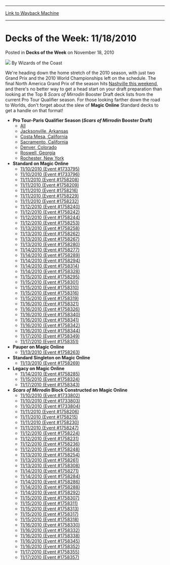 
---
[Link to Wayback Machine](https://web.archive.org/web/20220124145258/https://magic.wizards.com/en/articles/archive/decks-week-11182010-2010-11-18)

[_metadata_:author]:- "Wizards of the Coast"
[_metadata_:description]:- "We're heading down the home stretch of the 2010 season, with just two Grand Prix and the 2010 World Championships left on the schedule. The final North America Grand Prix of the season hits Nashville this weekend, and there's no better way to get a head start on your draft preparation than looking at the Top 8 Scars of Mirrodin Booster Draft deck lists from the current Pro"
[_metadata_:generator]:- "Drupal 7 (http://drupal.org)"
[_metadata_:node]:- "601611"
[_metadata_:publish_date]:- "2010-11-18"
[_metadata_:source]:- "div-main-content"
[_metadata_:title]:- "Decks of the Week: 11/18/2010"
[_metadata_:wayback_capture_timestamp]:- "2022-01-24 14:52:58"
[_metadata_:wayback_raw_url]:- "https://web.archive.org/web/20220124145258id_/https://magic.wizards.com/en/articles/archive/decks-week-11182010-2010-11-18"
[_metadata_:wayback_url]:- "https://magic.wizards.com/en/articles/archive/decks-week-11182010-2010-11-18"
---


Decks of the Week: 11/18/2010
=============================



 Posted in **Decks of the Week**
 on November 18, 2010 






![](https://media.magic.wizards.com/styles/auth_small/public/images/person/wizards_author.jpg)
By Wizards of the Coast












We're heading down the home stretch of the 2010 season, with just two Grand Prix and the 2010 World Championships left on the schedule. The final North America Grand Prix of the season hits [Nashville this weekend](http://archive.wizards.com/Magic/tcg/events.aspx?x=mtg/event/grandprix/nashville10), and there's no better way to get a head start on your draft preparation than looking at the Top 8 *Scars of Mirrodin* Booster Draft deck lists from the current Pro Tour Qualifier season. For those looking farther down the road to Worlds, don't forget about the slew of **Magic Online** Standard decks to get a handle on that format!


* **Pro Tour-Paris Qualifier Season (*Scars of Mirrodin* Booster Draft)**
	+ [All](/en/events/coverage/pro-tour%E2%80%93paris-qualifier-season-top-8-booster-draft-deck-lists)
	+ [Jacksonville, Arkansas](/en/articles/archive/event-coverage/pro-tour%E2%80%93paris-qualifier-season-top-8-booster-draft-deck-lists-20-23)
	+ [Costa Mesa, California](/en/articles/archive/event-coverage/pro-tour%E2%80%93paris-qualifier-season-top-8-booster-draft-deck-lists-20-29)
	+ [Sacramento, California](/en/articles/archive/event-coverage/pro-tour%E2%80%93paris-qualifier-season-top-8-booster-draft-deck-lists-20-26)
	+ [Denver, Colorado](/en/articles/archive/event-coverage/pro-tour%E2%80%93paris-qualifier-season-top-8-booster-draft-deck-lists-20-30)
	+ [Roswell, Georgia](/en/articles/archive/event-coverage/pro-tour%E2%80%93paris-qualifier-season-top-8-booster-draft-deck-lists-20-33)
	+ [Rochester, New York](/en/articles/archive/event-coverage/pro-tour%E2%80%93paris-qualifier-season-top-8-booster-draft-deck-lists-20-31)
* **Standard on Magic Online**
	+ [11/10/2010 (Event #1733795)](http://archive.wizards.com/Magic/Digital/MagicOnlineTourn.aspx?x=mtg/digital/magiconline/tourn/1733795)
	+ [11/10/2010 (Event #1733796)](http://archive.wizards.com/Magic/Digital/MagicOnlineTourn.aspx?x=mtg/digital/magiconline/tourn/1733796)
	+ [11/11/2010 (Event #1758208)](http://archive.wizards.com/Magic/Digital/MagicOnlineTourn.aspx?x=mtg/digital/magiconline/tourn/1758208)
	+ [11/11/2010 (Event #1758209)](http://archive.wizards.com/Magic/Digital/MagicOnlineTourn.aspx?x=mtg/digital/magiconline/tourn/1758209)
	+ [11/11/2010 (Event #1758216)](http://archive.wizards.com/Magic/Digital/MagicOnlineTourn.aspx?x=mtg/digital/magiconline/tourn/1758216)
	+ [11/11/2010 (Event #1758229)](http://archive.wizards.com/Magic/Digital/MagicOnlineTourn.aspx?x=mtg/digital/magiconline/tourn/1758229)
	+ [11/11/2010 (Event #1758232)](http://archive.wizards.com/Magic/Digital/MagicOnlineTourn.aspx?x=mtg/digital/magiconline/tourn/1758232)
	+ [11/12/2010 (Event #1758240)](http://archive.wizards.com/Magic/Digital/MagicOnlineTourn.aspx?x=mtg/digital/magiconline/tourn/1758240)
	+ [11/12/2010 (Event #1758242)](http://archive.wizards.com/Magic/Digital/MagicOnlineTourn.aspx?x=mtg/digital/magiconline/tourn/1758242)
	+ [11/12/2010 (Event #1758244)](http://archive.wizards.com/Magic/Digital/MagicOnlineTourn.aspx?x=mtg/digital/magiconline/tourn/1758244)
	+ [11/12/2010 (Event #1758253)](http://archive.wizards.com/Magic/Digital/MagicOnlineTourn.aspx?x=mtg/digital/magiconline/tourn/1758253)
	+ [11/13/2010 (Event #1758258)](http://archive.wizards.com/Magic/Digital/MagicOnlineTourn.aspx?x=mtg/digital/magiconline/tourn/1758258)
	+ [11/13/2010 (Event #1758262)](http://archive.wizards.com/Magic/Digital/MagicOnlineTourn.aspx?x=mtg/digital/magiconline/tourn/1758262)
	+ [11/13/2010 (Event #1758267)](http://archive.wizards.com/Magic/Digital/MagicOnlineTourn.aspx?x=mtg/digital/magiconline/tourn/1758267)
	+ [11/13/2010 (Event #1758280)](http://archive.wizards.com/Magic/Digital/MagicOnlineTourn.aspx?x=mtg/digital/magiconline/tourn/1758280)
	+ [11/14/2010 (Event #1758277)](http://archive.wizards.com/Magic/Digital/MagicOnlineTourn.aspx?x=mtg/digital/magiconline/tourn/1758277)
	+ [11/14/2010 (Event #1758289)](http://archive.wizards.com/Magic/Digital/MagicOnlineTourn.aspx?x=mtg/digital/magiconline/tourn/1758289)
	+ [11/14/2010 (Event #1758294)](http://archive.wizards.com/Magic/Digital/MagicOnlineTourn.aspx?x=mtg/digital/magiconline/tourn/1758294)
	+ [11/14/2010 (Event #1758314)](http://archive.wizards.com/Magic/Digital/MagicOnlineTourn.aspx?x=mtg/digital/magiconline/tourn/1758314)
	+ [11/14/2010 (Event #1758328)](http://archive.wizards.com/Magic/Digital/MagicOnlineTourn.aspx?x=mtg/digital/magiconline/tourn/1758328)
	+ [11/15/2010 (Event #1758295)](http://archive.wizards.com/Magic/Digital/MagicOnlineTourn.aspx?x=mtg/digital/magiconline/tourn/1758295)
	+ [11/15/2010 (Event #1758301)](http://archive.wizards.com/Magic/Digital/MagicOnlineTourn.aspx?x=mtg/digital/magiconline/tourn/1758301)
	+ [11/15/2010 (Event #1758310)](http://archive.wizards.com/Magic/Digital/MagicOnlineTourn.aspx?x=mtg/digital/magiconline/tourn/1758310)
	+ [11/15/2010 (Event #1758316)](http://archive.wizards.com/Magic/Digital/MagicOnlineTourn.aspx?x=mtg/digital/magiconline/tourn/1758316)
	+ [11/15/2010 (Event #1758319)](http://archive.wizards.com/Magic/Digital/MagicOnlineTourn.aspx?x=mtg/digital/magiconline/tourn/1758319)
	+ [11/16/2010 (Event #1758321)](http://archive.wizards.com/Magic/Digital/MagicOnlineTourn.aspx?x=mtg/digital/magiconline/tourn/1758321)
	+ [11/16/2010 (Event #1758326)](http://archive.wizards.com/Magic/Digital/MagicOnlineTourn.aspx?x=mtg/digital/magiconline/tourn/1758326)
	+ [11/16/2010 (Event #1758340)](http://archive.wizards.com/Magic/Digital/MagicOnlineTourn.aspx?x=mtg/digital/magiconline/tourn/1758340)
	+ [11/16/2010 (Event #1758341)](http://archive.wizards.com/Magic/Digital/MagicOnlineTourn.aspx?x=mtg/digital/magiconline/tourn/1758341)
	+ [11/16/2010 (Event #1758342)](http://archive.wizards.com/Magic/Digital/MagicOnlineTourn.aspx?x=mtg/digital/magiconline/tourn/1758342)
	+ [11/16/2010 (Event #1758344)](http://archive.wizards.com/Magic/Digital/MagicOnlineTourn.aspx?x=mtg/digital/magiconline/tourn/1758344)
	+ [11/17/2010 (Event #1758349)](http://archive.wizards.com/Magic/Digital/MagicOnlineTourn.aspx?x=mtg/digital/magiconline/tourn/1758349)
	+ [11/17/2010 (Event #1758351)](http://archive.wizards.com/Magic/Digital/MagicOnlineTourn.aspx?x=mtg/digital/magiconline/tourn/1758351)
* **Pauper on Magic Online**
	+ [11/13/2010 (Event #1758263)](http://archive.wizards.com/Magic/Digital/MagicOnlineTourn.aspx?x=mtg/digital/magiconline/tourn/1758263)
* **Standard Singleton on Magic Online**
	+ [11/13/2010 (Event #1758269)](http://archive.wizards.com/Magic/Digital/MagicOnlineTourn.aspx?x=mtg/digital/magiconline/tourn/1758269)
* **Legacy on Magic Online**
	+ [11/14/2010 (Event #1758285)](http://archive.wizards.com/Magic/Digital/MagicOnlineTourn.aspx?x=mtg/digital/magiconline/tourn/1758285)
	+ [11/15/2010 (Event #1758324)](http://archive.wizards.com/Magic/Digital/MagicOnlineTourn.aspx?x=mtg/digital/magiconline/tourn/1758324)
	+ [11/17/2010 (Event #1758343)](http://archive.wizards.com/Magic/Digital/MagicOnlineTourn.aspx?x=mtg/digital/magiconline/tourn/1758343)
* ***Scars of Mirrodin* Block Constructed on Magic Online**
	+ [11/10/2010 (Event #1733802)](http://archive.wizards.com/Magic/Digital/MagicOnlineTourn.aspx?x=mtg/digital/magiconline/tourn/1733802)
	+ [11/10/2010 (Event #1733803)](http://archive.wizards.com/Magic/Digital/MagicOnlineTourn.aspx?x=mtg/digital/magiconline/tourn/1733803)
	+ [11/10/2010 (Event #1733804)](http://archive.wizards.com/Magic/Digital/MagicOnlineTourn.aspx?x=mtg/digital/magiconline/tourn/1733804)
	+ [11/11/2010 (Event #1758206)](http://archive.wizards.com/Magic/Digital/MagicOnlineTourn.aspx?x=mtg/digital/magiconline/tourn/1758206)
	+ [11/11/2010 (Event #1758215)](http://archive.wizards.com/Magic/Digital/MagicOnlineTourn.aspx?x=mtg/digital/magiconline/tourn/1758215)
	+ [11/11/2010 (Event #1758230)](http://archive.wizards.com/Magic/Digital/MagicOnlineTourn.aspx?x=mtg/digital/magiconline/tourn/1758230)
	+ [11/11/2010 (Event #1758247)](http://archive.wizards.com/Magic/Digital/MagicOnlineTourn.aspx?x=mtg/digital/magiconline/tourn/1758247)
	+ [11/12/2010 (Event #1758224)](http://archive.wizards.com/Magic/Digital/MagicOnlineTourn.aspx?x=mtg/digital/magiconline/tourn/1758224)
	+ [11/12/2010 (Event #1758231)](http://archive.wizards.com/Magic/Digital/MagicOnlineTourn.aspx?x=mtg/digital/magiconline/tourn/1758231)
	+ [11/12/2010 (Event #1758236)](http://archive.wizards.com/Magic/Digital/MagicOnlineTourn.aspx?x=mtg/digital/magiconline/tourn/1758236)
	+ [11/12/2010 (Event #1758248)](http://archive.wizards.com/Magic/Digital/MagicOnlineTourn.aspx?x=mtg/digital/magiconline/tourn/1758248)
	+ [11/13/2010 (Event #1758254)](http://archive.wizards.com/Magic/Digital/MagicOnlineTourn.aspx?x=mtg/digital/magiconline/tourn/1758254)
	+ [11/13/2010 (Event #1758261)](http://archive.wizards.com/Magic/Digital/MagicOnlineTourn.aspx?x=mtg/digital/magiconline/tourn/1758261)
	+ [11/13/2010 (Event #1758308)](http://archive.wizards.com/Magic/Digital/MagicOnlineTourn.aspx?x=mtg/digital/magiconline/tourn/1758308)
	+ [11/14/2010 (Event #1758271)](http://archive.wizards.com/Magic/Digital/MagicOnlineTourn.aspx?x=mtg/digital/magiconline/tourn/1758271)
	+ [11/14/2010 (Event #1758284)](http://archive.wizards.com/Magic/Digital/MagicOnlineTourn.aspx?x=mtg/digital/magiconline/tourn/1758284)
	+ [11/14/2010 (Event #1758286)](http://archive.wizards.com/Magic/Digital/MagicOnlineTourn.aspx?x=mtg/digital/magiconline/tourn/1758286)
	+ [11/14/2010 (Event #1758288)](http://archive.wizards.com/Magic/Digital/MagicOnlineTourn.aspx?x=mtg/digital/magiconline/tourn/1758288)
	+ [11/14/2010 (Event #1758292)](http://archive.wizards.com/Magic/Digital/MagicOnlineTourn.aspx?x=mtg/digital/magiconline/tourn/1758292)
	+ [11/15/2010 (Event #1758307)](http://archive.wizards.com/Magic/Digital/MagicOnlineTourn.aspx?x=mtg/digital/magiconline/tourn/1758307)
	+ [11/15/2010 (Event #1758311)](http://archive.wizards.com/Magic/Digital/MagicOnlineTourn.aspx?x=mtg/digital/magiconline/tourn/1758311)
	+ [11/15/2010 (Event #1758313)](http://archive.wizards.com/Magic/Digital/MagicOnlineTourn.aspx?x=mtg/digital/magiconline/tourn/1758313)
	+ [11/15/2010 (Event #1758317)](http://archive.wizards.com/Magic/Digital/MagicOnlineTourn.aspx?x=mtg/digital/magiconline/tourn/1758317)
	+ [11/15/2010 (Event #1758318)](http://archive.wizards.com/Magic/Digital/MagicOnlineTourn.aspx?x=mtg/digital/magiconline/tourn/1758318)
	+ [11/16/2010 (Event #1758330)](http://archive.wizards.com/Magic/Digital/MagicOnlineTourn.aspx?x=mtg/digital/magiconline/tourn/1758330)
	+ [11/16/2010 (Event #1758332)](http://archive.wizards.com/Magic/Digital/MagicOnlineTourn.aspx?x=mtg/digital/magiconline/tourn/1758332)
	+ [11/16/2010 (Event #1758338)](http://archive.wizards.com/Magic/Digital/MagicOnlineTourn.aspx?x=mtg/digital/magiconline/tourn/1758338)
	+ [11/16/2010 (Event #1758345)](http://archive.wizards.com/Magic/Digital/MagicOnlineTourn.aspx?x=mtg/digital/magiconline/tourn/1758345)
	+ [11/16/2010 (Event #1758352)](http://archive.wizards.com/Magic/Digital/MagicOnlineTourn.aspx?x=mtg/digital/magiconline/tourn/1758352)
	+ [11/17/2010 (Event #1758355)](http://archive.wizards.com/Magic/Digital/MagicOnlineTourn.aspx?x=mtg/digital/magiconline/tourn/1758355)
	+ [11/17/2010 (Event #1758357)](http://archive.wizards.com/Magic/Digital/MagicOnlineTourn.aspx?x=mtg/digital/magiconline/tourn/1758357)






